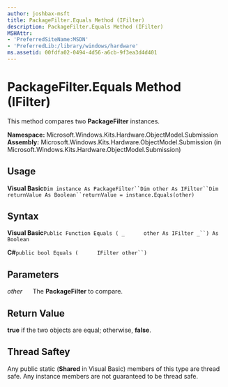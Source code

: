 ```yaml
---
author: joshbax-msft
title: PackageFilter.Equals Method (IFilter)
description: PackageFilter.Equals Method (IFilter)
MSHAttr:
- 'PreferredSiteName:MSDN'
- 'PreferredLib:/library/windows/hardware'
ms.assetid: 00fdfa02-0494-4d56-a6cb-9f3ea3d4d401
---
```


# PackageFilter.Equals Method (IFilter)


This method compares two **PackageFilter** instances.

**Namespace:** Microsoft.Windows.Kits.Hardware.ObjectModel.Submission **Assembly:** Microsoft.Windows.Kits.Hardware.ObjectModel.Submission (in Microsoft.Windows.Kits.Hardware.ObjectModel.Submission)

## Usage


**Visual Basic**`Dim instance As PackageFilter``Dim other As IFilter``Dim returnValue As Boolean``returnValue = instance.Equals(other)`

## Syntax


**Visual Basic**`Public Function Equals ( _`           `other As IFilter _``) As Boolean`

**C#**`public bool Equals (`           `IFilter other``)`

## Parameters


*other*      The **PackageFilter** to compare.

## Return Value


**true** if the two objects are equal; otherwise, **false**.

## Thread Saftey


Any public static (**Shared** in Visual Basic) members of this type are thread safe. Any instance members are not guaranteed to be thread safe.

 

 






